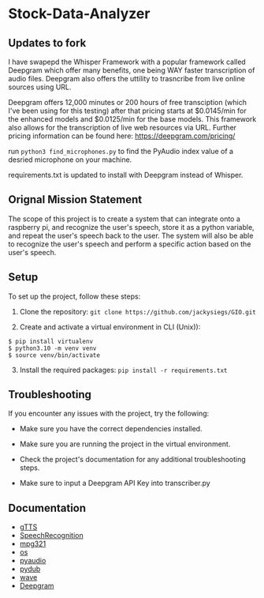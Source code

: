# Stock-Data-Analyzer

## Updates to fork

I have swapepd the Whisper Framework with a popular framework called Deepgram which offer many benefits, one being WAY faster transcription of audio files.
Deepgram also offers the uttility to trasncribe from live online sources using URL.

Deepgram offers 12,000 minutes or 200 hours of free transciption (which I've been using for this testing) after that pricing starts at $0.0145/min for the enhanced models and $0.0125/min for the base models. This framework also allows for the transcription of live web resources via URL. Further pricing information can be found here: https://deepgram.com/pricing/

run ```python3 find_microphones.py``` to find the PyAudio index value of a desried microphone on your machine.

requirements.txt is updated to install with Deepgram instead of Whisper.

## Orignal Mission Statement
The scope of this project is to create a system that can integrate onto a raspberry pi, and recognize the user's speech, store it as a python variable, and repeat the user's speech back to the user. The system will also be able to recognize the user's speech and perform a specific action based on the user's speech. 

## Setup

To set up the project, follow these steps:

1. Clone the repository: `git clone https://github.com/jackysiegs/GIO.git`

2. Create and activate a virtual environment in CLI (Unix)):

```
$ pip install virtualenv
$ python3.10 -m venv venv
$ source venv/bin/activate
```

3. Install the required packages: `pip install -r requirements.txt`

## Troubleshooting

If you encounter any issues with the project, try the following:

- Make sure you have the correct dependencies installed.

- Make sure you are running the project in the virtual environment.

- Check the project's documentation for any additional troubleshooting steps.

- Make sure to input a Deepgram API Key into transcriber.py

## Documentation

- [gTTS](https://pypi.org/project/gTTS/)
- [SpeechRecognition](https://pypi.org/project/SpeechRecognition/)
- [mpg321](https://mpg321.sourceforge.net/)
- [os](https://docs.python.org/3/library/os.html)
- [pyaudio](https://people.csail.mit.edu/hubert/pyaudio/)
- [pydub](https://pypi.org/project/pydub/)
- [wave](https://docs.python.org/3/library/wave.html)
- [Deepgram](https://developers.deepgram.com/sdks-tools/sdks/python-sdk/)
